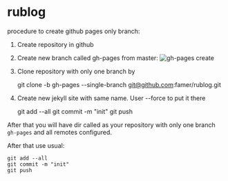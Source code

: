 # rublog
procedure to create github pages only branch:

1. Create repository in github
2. Create new branch called gh-pages from master: ![gh-pages create](https://pages.github.com/images/create-branch@2x.png)
3. Clone repository with only one branch by
	
	git clone -b gh-pages --single-branch git@github.com:famer/rublog.git 

4. Create new jekyll site with same name. User --force to put it there
		
	git add --all
	git commit -m "init"
	git push

After that you will have dir called as your repository with only one branch `gh-pages` and all remotes configured.

After that use usual:
	
	git add --all
	git commit -m "init"
	git push
